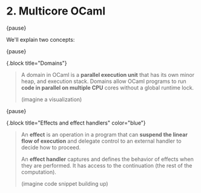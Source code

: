 # 2. Multicore OCaml

{pause}

We'll explain two concepts:

{pause}

{.block title="Domains"}
> A domain in OCaml is a **parallel execution unit** that has its own minor heap, and execution stack.
> Domains allow OCaml programs to run **code in parallel on multiple CPU** cores without a global runtime lock.
>
> (imagine a visualization)

{pause}

{.block title="Effects and effect handlers" color="blue"}
> An **effect** is an operation in a program that can **suspend the linear flow of execution** and delegate control
> to an external handler to decide how to proceed.
>
> An **effect handler** captures and defines the behavior of effects when they are performed. It has
> access to the continuation (the rest of the computation).
>
> (imagine code snippet building up)